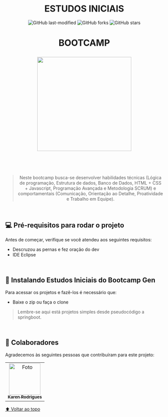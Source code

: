 <div align="center">
  
# ESTUDOS INICIAIS


![GitHub last-modified](https://img.shields.io/aur/last-modified/template?label=ultima%20modificacao&style=social)
![GitHub forks](https://img.shields.io/github/forks/r4skaren/template-readme?style=social)
![GitHub stars](https://img.shields.io/github/stars/r4skaren/template-readme?label=estrelas&style=social)

<h1 align="CENTER">BOOTCAMP <p><img src="https://i.imgur.com/oGKvCzi.png" width="300"></h1>
   <br>

<br>

> Neste bootcamp busca-se desenvolver habilidades técnicas (Lógica de programação, Estrutura de dados, Banco de Dados, HTML + CSS + Javascript, Programação Avançada e Metodologia SCRUM) e comportamentais (Comunicação, Orientação ao Detalhe, Proatividade e Trabalho em Equipe).

<br>

</div>

## 💻 Pré-requisitos para rodar o projeto

Antes de começar, verifique se você atendeu aos seguintes requisitos:
<!---Adicionar, duplicar ou remover conforme necessário--->
* Descruzou as pernas e fez oração do dev 
* IDE Eclipse


<br>

## 🚀 Instalando Estudos Iniciais do Bootcamp Gen

Para acessar os projetos e fazê-los é necessário que:

* Baixe o zip ou faça o clone

> Lembre-se aqui está projetos simples desde pseudocódigo a springboot.

<br>

## 🤝 Colaboradores

Agradecemos às seguintes pessoas que contribuíram para este projeto:

<table>
  <tr>
    <td align="center">
      <a href="#">
        <img src="https://avatars.githubusercontent.com/u/86742652?v=4" width="100px;" height="100px" alt="Foto"/><br>
        <sub>
          <b>Karen Rodrigues</b>
        </sub>
      </a>
    </td>
  </tr>
</table>

[⬆ Voltar ao topo](#estudos-iniciais)<br>
